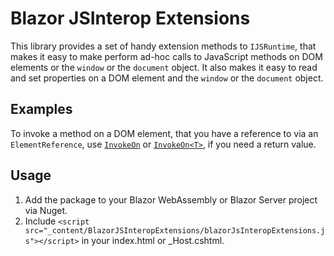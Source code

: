 # Blazor JSInterop Extensions
This library provides a set of handy extension methods to `IJSRuntime`, that makes it easy to make perform ad-hoc calls to JavaScript methods on DOM elements or the `window` or the `document` object. It also makes it easy to read and set properties on a DOM element and the `window` or the `document` object.

## Examples
To invoke a method on a DOM element, that you have a reference to via an `ElementReference`, use [`InvokeOn`](src/JsRuntimeBlazorInvokeHelpers.cs#L20) or [`InvokeOn<T>`](src/JsRuntimeBlazorInvokeHelpers.cs#L21), if you need a return value.

## Usage
1. Add the package to your Blazor WebAssembly or Blazor Server project via Nuget.
2. Include `<script src="_content/BlazorJSInteropExtensions/blazorJsInteropExtensions.js"></script>` in your index.html or _Host.cshtml.